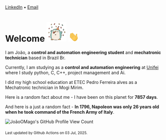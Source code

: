 [LinkedIn](https://www.linkedin.com/in/joão-pedro-gozzoli-b95641301/) &bull;
[Email](joaopedrogozzoli@gmail.com)

# Welcome <img src="happy.gif" height="64px" /> <img src="wave.gif" height="32px" />

I am João, a  **control and automation engineering student** and **mechatronic technician** based in Brazil Br.

Currently, I am studying as a **control and automation engineering** at [Unifei](https://unifei.edu.br) where I study python, C, C++, project management and Ai.

I did my high school education at ETEC Pedro Ferreira alves as a Mechatronic technician in Mogi Mirim.

Here is a random fact about me - I have been on this planet for **7857 days**.

And here is a just a random fact -  **In 1796, Napoleon was only 26 years old when he took command of the French Army of Italy**.

![JoãoOMago's GitHub Profile View Count](https://komarev.com/ghpvc/?username=JoaoOMago)

<sub>Last updated by Github Actions on 03 Jul, 2025.</sub>
